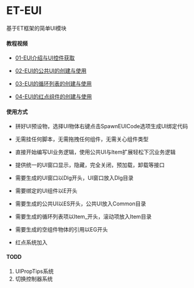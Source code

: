 # ET-EUI
基于ET框架的简单UI模块

#### 教程视频
- [01-EUI介绍与UI控件获取](https://www.bilibili.com/video/BV12F411e7bP?share_source=copy_web) 

- [02-EUI的公共UI的创建与使用](https://www.bilibili.com/video/BV1VP4y137Ah?share_source=copy_web)   

- [03-EUI的循环列表的创建与使用](https://www.bilibili.com/video/BV1UF411z7uu?share_source=copy_web)   

- [04-EUI的红点组件的创建与使用](https://www.bilibili.com/video/BV1KL4y1p7eh?share_source=copy_web) 

#### 使用方式

-  拼好UI预设物，选择UI物体右键点击SpawnEUICode选项生成UI绑定代码  

-  无需挂任何脚本，无需拖拽任何组件，无需关心组件类型

-  直接开始编写UI业务逻辑，使用公共UI与Item扩展轻松下沉业务逻辑

-  提供统一的UI窗口显示，隐藏，完全关闭，预加载，卸载等接口

-  需要生成的UI窗口以Dlg开头，UI窗口放入Dlg目录

-  需要绑定的UI组件以E开头  

-  需要生成的公共UI以ES开头，公共UI放入Common目录

-  需要生成的循环列表项以Item_开头，滚动项放入Item目录

-  需要生成的空组件物体的引用以EG开头  

-  红点系统加入

#### TODD
1.  UIPropTips系统
2.  切换控制器系统


